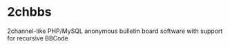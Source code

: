 2chbbs
======

2channel-like PHP/MySQL anonymous bulletin board software with support for recursive BBCode
